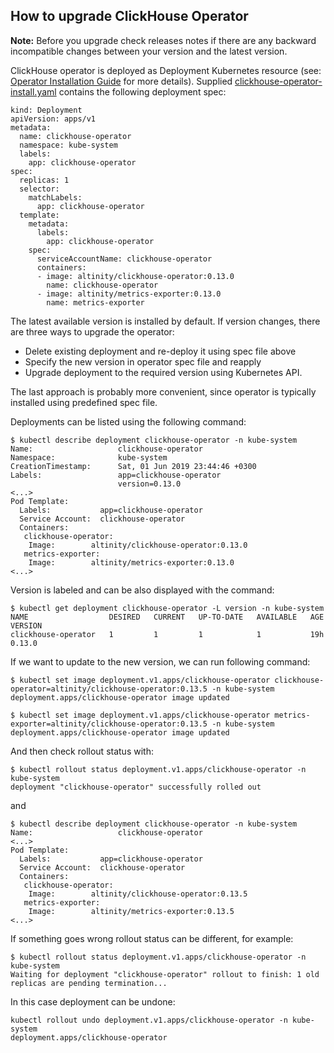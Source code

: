## How to upgrade ClickHouse Operator

**Note:** Before you upgrade check releases notes if there are any backward incompatible changes between your version and the latest version.

ClickHouse operator is deployed as Deployment Kubernetes resource (see: [Operator Installation Guide][operator_installation_details.md] for more details).
Supplied [clickhouse-operator-install.yaml][clickhouse-operator-install.yaml] contains the following deployment spec:
```
kind: Deployment
apiVersion: apps/v1
metadata:
  name: clickhouse-operator
  namespace: kube-system
  labels:
    app: clickhouse-operator
spec:
  replicas: 1
  selector:
    matchLabels:
      app: clickhouse-operator
  template:
    metadata:
      labels:
        app: clickhouse-operator
    spec:
      serviceAccountName: clickhouse-operator
      containers:
      - image: altinity/clickhouse-operator:0.13.0
        name: clickhouse-operator
      - image: altinity/metrics-exporter:0.13.0
        name: metrics-exporter          
```
The latest available version is installed by default. If version changes, there are three ways to upgrade the operator:
* Delete existing deployment and re-deploy it using spec file above
* Specify the new version in operator spec file and reapply
* Upgrade deployment to the required version using Kubernetes API.

The last approach is probably more convenient, since operator is typically installed using predefined spec file.

Deployments can be listed using the following command:
```
$ kubectl describe deployment clickhouse-operator -n kube-system
Name:                   clickhouse-operator
Namespace:              kube-system
CreationTimestamp:      Sat, 01 Jun 2019 23:44:46 +0300
Labels:                 app=clickhouse-operator
                        version=0.13.0
<...>
Pod Template:
  Labels:           app=clickhouse-operator
  Service Account:  clickhouse-operator
  Containers:
   clickhouse-operator:
    Image:        altinity/clickhouse-operator:0.13.0
   metrics-exporter:
    Image:        altinity/metrics-exporter:0.13.0
<...>
```
Version is labeled and can be also displayed with the command:
```
$ kubectl get deployment clickhouse-operator -L version -n kube-system
NAME                  DESIRED   CURRENT   UP-TO-DATE   AVAILABLE   AGE       VERSION
clickhouse-operator   1         1         1            1           19h       0.13.0
```

If we want to update to the new version, we can run following command:
  
```
$ kubectl set image deployment.v1.apps/clickhouse-operator clickhouse-operator=altinity/clickhouse-operator:0.13.5 -n kube-system
deployment.apps/clickhouse-operator image updated

$ kubectl set image deployment.v1.apps/clickhouse-operator metrics-exporter=altinity/clickhouse-operator:0.13.5 -n kube-system
deployment.apps/clickhouse-operator image updated

```
  
And then check rollout status with:
```
$ kubectl rollout status deployment.v1.apps/clickhouse-operator -n kube-system
deployment "clickhouse-operator" successfully rolled out
```

and
```
$ kubectl describe deployment clickhouse-operator -n kube-system
Name:                   clickhouse-operator
<...>
Pod Template:
  Labels:           app=clickhouse-operator
  Service Account:  clickhouse-operator
  Containers:
   clickhouse-operator:
    Image:        altinity/clickhouse-operator:0.13.5
   metrics-exporter:
    Image:        altinity/metrics-exporter:0.13.5
<...>
```

If something goes wrong rollout status can be different, for example:
```
$ kubectl rollout status deployment.v1.apps/clickhouse-operator -n kube-system
Waiting for deployment "clickhouse-operator" rollout to finish: 1 old replicas are pending termination...
```

In this case deployment can be undone:
```
kubectl rollout undo deployment.v1.apps/clickhouse-operator -n kube-system
deployment.apps/clickhouse-operator
```

[operator_installation_details.md]: ./operator_installation_details.md
[clickhouse-operator-install.yaml]: ../deploy/operator/clickhouse-operator-install.yaml
